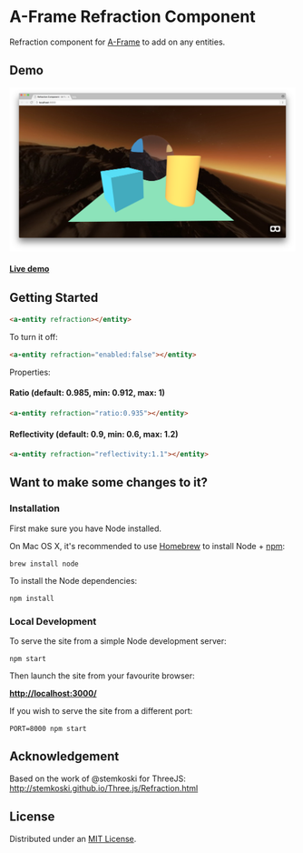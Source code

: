 # A-Frame Refraction Component

Refraction component for [A-Frame](https://aframe.io) to add on any entities.

## Demo

![Alt text](static/screenshot.png)

#### [Live demo](https://etiennepinchon.github.io/aframe-refraction/)

## Getting Started

```html
<a-entity refraction></entity>
```

To turn it off:

```html
<a-entity refraction="enabled:false"></entity>
```

Properties:

#### Ratio (default: 0.985, min: 0.912, max: 1)

```html
<a-entity refraction="ratio:0.935"></entity>
```

#### Reflectivity (default: 0.9, min: 0.6, max: 1.2)

```html
<a-entity refraction="reflectivity:1.1"></entity>
```

## Want to make some changes to it?

### Installation

First make sure you have Node installed.

On Mac OS X, it's recommended to use [Homebrew](http://brew.sh/) to install Node + [npm](https://www.npmjs.com):

    brew install node

To install the Node dependencies:

    npm install


### Local Development

To serve the site from a simple Node development server:

    npm start

Then launch the site from your favourite browser:

[__http://localhost:3000/__](http://localhost:3000/)

If you wish to serve the site from a different port:

    PORT=8000 npm start


## Acknowledgement

Based on the work of @stemkoski for ThreeJS:
http://stemkoski.github.io/Three.js/Refraction.html

## License

Distributed under an [MIT License](LICENSE).

